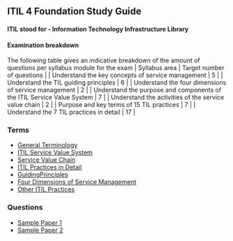 ## ITIL 4 Foundation Study Guide
#### ITIL stood for - Information Technology Infrastructure Library

#### Examination breakdown
The following table gives an indicative breakdown of the amount of questions per syllabus module for the exam
| Syllabus area | Target number of questions |
| Understand the key concepts of service management | 5 |
| Understand the TIL guiding principles | 6 |
| Understand the four dimensions of service management | 2 |
| Understand the purpose and components of the ITIL Service Value System | 7 |
| Understand the activities of the service value chain | 2 |
| Purpose and key terms of 15 TIL practices | 7 |
| Understand the 7 TIL practices in detail | 17 |

### Terms

- [General Terminology](GeneralTerminology.md)
- [ITIL Service Value System](ITILServiceValueSystem.md)
- [Service Value Chain](ServiceValueChain.md)
- [ITIL Practices in Detail](ITILPracticesInDetail.md)
- [GuidingPrinciples](GuidingPrinciples.md)
- [Four Dimensions of Service Management](FourDimensionsOfSM.md)
- [Other ITIL Practices](OtherITILPractices.md)

### Questions

- [Sample Paper 1](SamplePaper1.md)
- [Sample Paper 2](SamplePaper2.md)
